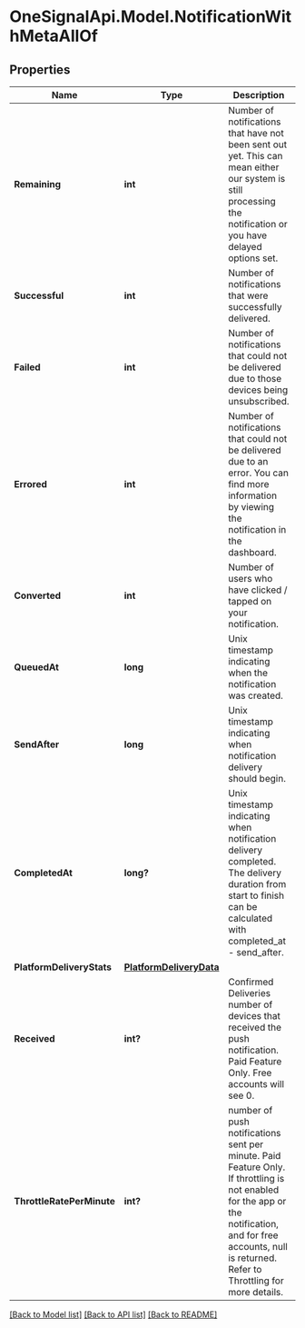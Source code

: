 # OneSignalApi.Model.NotificationWithMetaAllOf

## Properties

Name | Type | Description | Notes
------------ | ------------- | ------------- | -------------
**Remaining** | **int** | Number of notifications that have not been sent out yet. This can mean either our system is still processing the notification or you have delayed options set. | [optional] 
**Successful** | **int** | Number of notifications that were successfully delivered. | [optional] 
**Failed** | **int** | Number of notifications that could not be delivered due to those devices being unsubscribed. | [optional] 
**Errored** | **int** | Number of notifications that could not be delivered due to an error. You can find more information by viewing the notification in the dashboard. | [optional] 
**Converted** | **int** | Number of users who have clicked / tapped on your notification. | [optional] 
**QueuedAt** | **long** | Unix timestamp indicating when the notification was created. | [optional] 
**SendAfter** | **long** | Unix timestamp indicating when notification delivery should begin. | [optional] 
**CompletedAt** | **long?** | Unix timestamp indicating when notification delivery completed. The delivery duration from start to finish can be calculated with completed_at - send_after. | [optional] 
**PlatformDeliveryStats** | [**PlatformDeliveryData**](PlatformDeliveryData.md) |  | [optional] 
**Received** | **int?** | Confirmed Deliveries number of devices that received the push notification. Paid Feature Only. Free accounts will see 0. | [optional] 
**ThrottleRatePerMinute** | **int?** | number of push notifications sent per minute. Paid Feature Only. If throttling is not enabled for the app or the notification, and for free accounts, null is returned. Refer to Throttling for more details. | [optional] 

[[Back to Model list]](../README.md#documentation-for-models) [[Back to API list]](../README.md#documentation-for-api-endpoints) [[Back to README]](../README.md)

